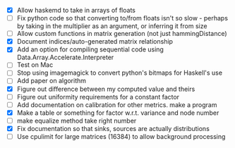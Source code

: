 - [x] Allow haskemd to take in arrays of floats
- [ ] Fix python code so that converting to/from floats isn't so slow - perhaps by taking in the multiplier as an argument, or inferring it from size
- [ ] Allow custom functions in matrix generation (not just hammingDistance)
- [x] Document indices/auto-generated matrix relationship
- [x] Add an option for compiling sequential code using Data.Array.Accelerate.Interpreter
- [ ] Test on Mac
- [ ] Stop using imagemagick to convert python's bitmaps for Haskell's use
- [ ] Add paper on algorithm
- [x] Figure out difference between my computed value and theirs
- [ ] Figure out uniformity requirements for a constant factor
- [ ] Add documentation on calibration for other metrics. make a program
- [x] Make a table or something for factor w.r.t. variance and node number
- [ ] make equalize method take right number
- [x] Fix documentation so that sinks, sources are actually distributions
- [ ] Use cpulimit for large matrices (16384) to allow background processing
